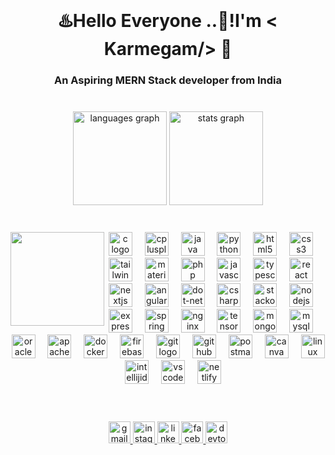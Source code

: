 <br clear="both">

<h1 align="center">♨️Hello Everyone ..👋!I'm < Karmegam/> 👑</h1>

###

<h3 align="center">An Aspiring MERN Stack developer from India</h3>

###

<br clear="both">

<div align="center">
  <img src="https://github-readme-stats.vercel.app/api/top-langs?username=karmegamm&locale=en&hide_title=false&layout=compact&card_width=320&langs_count=5&theme=dracula&hide_border=false" height="150" alt="languages graph"  />
  <img src="https://github-readme-stats.vercel.app/api?username=karmegamm&hide_title=false&hide_rank=false&show_icons=true&include_all_commits=true&count_private=true&disable_animations=false&theme=dracula&locale=en&hide_border=false" height="150" alt="stats graph"  />
</div>
<br clear="both">

###

<img align="left" height="150" src="https://github.com/karmegamm/karmegamm/assets/124421636/1cbb9d4d-30f7-4d21-9d3a-45a4064bfcfd" />

###

<div align="center">
  <img src="https://cdn.jsdelivr.net/gh/devicons/devicon/icons/c/c-original.svg" height="38" alt="c logo"  />
  <img width="12" />
  <img src="https://cdn.jsdelivr.net/gh/devicons/devicon/icons/cplusplus/cplusplus-original.svg" height="38" alt="cplusplus logo"  />
  <img width="12" />
  <img src="https://skillicons.dev/icons?i=java" height="38" alt="java logo"  />
  <img width="12" />
  <img src="https://cdn.jsdelivr.net/gh/devicons/devicon/icons/python/python-original.svg" height="38" alt="python logo"  />
  <img width="12" />
  <img src="https://cdn.jsdelivr.net/gh/devicons/devicon/icons/html5/html5-original.svg" height="38" alt="html5 logo"  />
  <img width="12" />
  <img src="https://cdn.jsdelivr.net/gh/devicons/devicon/icons/css3/css3-original.svg" height="38" alt="css3 logo"  />
  <img width="12" />
  <img src="https://skillicons.dev/icons?i=tailwind" height="38" alt="tailwindcss logo"  />
  <img width="12" />
  <img src="https://cdn.jsdelivr.net/gh/devicons/devicon/icons/materialui/materialui-original.svg" height="38" alt="materialui logo"  />
  <img width="12" />
  <img src="https://skillicons.dev/icons?i=php" height="38" alt="php logo"  />
  <img width="12" />
  <img src="https://skillicons.dev/icons?i=js" height="38" alt="javascript logo"  />
  <img width="12" />
  <img src="https://skillicons.dev/icons?i=ts" height="38" alt="typescript logo"  />
  <img width="12" />
  <img src="https://cdn.jsdelivr.net/gh/devicons/devicon/icons/react/react-original.svg" height="38" alt="react logo"  />
  <img width="12" />
  <img src="https://skillicons.dev/icons?i=nextjs" height="38" alt="nextjs logo"  />
  <img width="12" />
  <img src="https://cdn.jsdelivr.net/gh/devicons/devicon/icons/angularjs/angularjs-original.svg" height="38" alt="angularjs logo"  />
  <img width="12" />
  <img src="https://cdn.jsdelivr.net/gh/devicons/devicon/icons/dot-net/dot-net-original.svg" height="38" alt="dot-net logo"  />
  <img width="12" />
  <img src="https://cdn.jsdelivr.net/gh/devicons/devicon/icons/csharp/csharp-original.svg" height="38" alt="csharp logo"  />
  <img width="12" />
  <img src="https://skillicons.dev/icons?i=stackoverflow" height="38" alt="stackoverflow logo"  />
  <img width="12" />
  <img src="https://cdn.jsdelivr.net/gh/devicons/devicon/icons/nodejs/nodejs-original.svg" height="38" alt="nodejs logo"  />
  <img width="12" />
  <img src="https://skillicons.dev/icons?i=express" height="38" alt="express logo"  />
  <img width="12" />
  <img src="https://cdn.jsdelivr.net/gh/devicons/devicon/icons/spring/spring-original.svg" height="38" alt="spring logo"  />
  <img width="12" />
  <img src="https://cdn.simpleicons.org/nginx/009639" height="38" alt="nginx logo"  />
  <img width="12" />
  <img src="https://cdn.simpleicons.org/tensorflow/FF6F00" height="38" alt="tensorflow logo"  />
  <img width="12" />
  <img src="https://skillicons.dev/icons?i=mongodb" height="38" alt="mongodb logo"  />
  <img width="12" />
  <img src="https://skillicons.dev/icons?i=mysql" height="38" alt="mysql logo"  />
  <img width="12" />
  <img src="https://cdn.simpleicons.org/oracle/F80000" height="38" alt="oracle logo"  />
  <img width="12" />
  <img src="https://cdn.simpleicons.org/apache/D22128" height="38" alt="apache logo"  />
  <img width="12" />
  <img src="https://cdn.simpleicons.org/docker/2496ED" height="38" alt="docker logo"  />
  <img width="12" />
  <img src="https://skillicons.dev/icons?i=firebase" height="38" alt="firebase logo"  />
  <img width="12" />
  <img src="https://cdn.jsdelivr.net/gh/devicons/devicon/icons/git/git-original.svg" height="38" alt="git logo"  />
  <img width="12" />
  <img src="https://skillicons.dev/icons?i=github" height="38" alt="github logo"  />
  <img width="12" />
  <img src="https://cdn.simpleicons.org/postman/FF6C37" height="38" alt="postman logo"  />
  <img width="12" />
  <img src="https://cdn.simpleicons.org/canva/00C4CC" height="38" alt="canva logo"  />
  <img width="12" />
  <img src="https://skillicons.dev/icons?i=linux" height="38" alt="linux logo"  />
  <img width="12" />
  <img src="https://skillicons.dev/icons?i=idea" height="38" alt="intellijidea logo"  />
  <img width="12" />
  <img src="https://cdn.simpleicons.org/visualstudiocode/007ACC" height="38" alt="vscode logo"  />
  <img width="12" />
  <img src="https://cdn.simpleicons.org/netlify/00C7B7" height="38" alt="netlify logo"  />
</div>

###

<br clear="both">
<br clear="both">
<div align="center">
  <a href="mailto:karmegam232734@gmail.com" target="_blank">
    <img src="https://img.shields.io/static/v1?message=Gmail&logo=gmail&label=&color=D14836&logoColor=white&labelColor=&style=for-the-badge" height="35" alt="gmail logo"  />
  </a>
  <a href="https://www.instagram.com/ganeshmaran_143/" target="_blank">
    <img src="https://img.shields.io/static/v1?message=Instagram&logo=instagram&label=&color=E4405F&logoColor=white&labelColor=&style=for-the-badge" height="35" alt="instagram logo"  />
  </a>
  <a href="https://www.linkedin.com/in/karmegamm/" target="_blank">
    <img src="https://img.shields.io/static/v1?message=LinkedIn&logo=linkedin&label=&color=0077B5&logoColor=white&labelColor=&style=for-the-badge" height="35" alt="linkedin logo"  />
  </a>
  <a href="https://www.facebook.com/people/Kar-Megam/pfbid033mYz9K94oMkVmtmpvmaCNGFw1mSh5SV61QUnJKL92jiFZpVNC4BkitKQE79TH37bl/?mibextid=ZbWKwL" target="_blank">
    <img src="https://img.shields.io/static/v1?message=Facebook&logo=facebook&label=&color=1877F2&logoColor=white&labelColor=&style=for-the-badge" height="35" alt="facebook logo"  />
  </a>
  <a href="https://dev.to/karmegamm" target="_blank">
    <img src="https://img.shields.io/static/v1?message=dev.to&logo=dev.to&label=&color=0A0A0A&logoColor=white&labelColor=&style=for-the-badge" height="35" alt="devto logo"  />
  </a>
</div>

###

<p align="left"></p>

###
